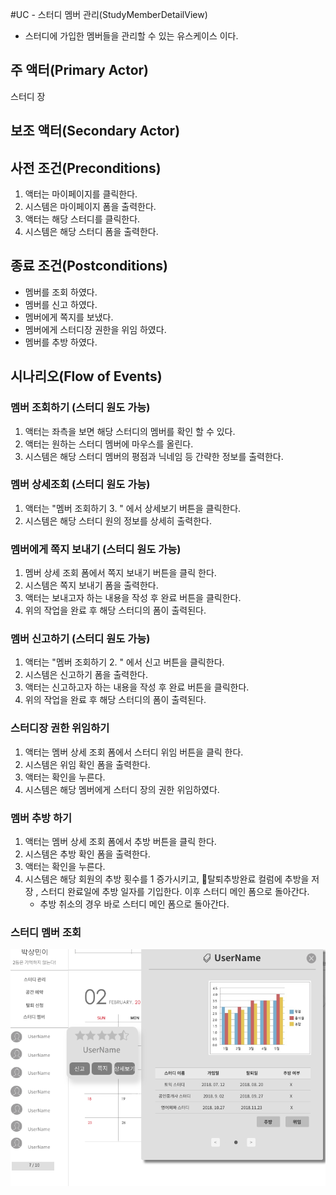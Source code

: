 #UC - 스터디 멤버 관리(StudyMemberDetailView)
- 스터디에 가입한 멤버들을 관리할 수 있는 유스케이스 이다.

## 주 액터(Primary Actor)
스터디 장

## 보조 액터(Secondary Actor)

## 사전 조건(Preconditions)
1. 액터는 마이페이지를 클릭한다.
2. 시스템은 마이페이지 폼을 출력한다.
3. 액터는 해당 스터디를 클릭한다.
4. 시스템은 해당 스터디 폼을 출력한다.

## 종료 조건(Postconditions)
- 멤버를 조회 하였다.
- 멤버를 신고 하였다.
- 멤버에게 쪽지를 보냈다.
- 멤버에게 스터디장 권한을 위임 하였다.
- 멤버를 추방 하였다.

## 시나리오(Flow of Events)

### 멤버 조회하기 (스터디 원도 가능)
1. 액터는 좌측을 보면 해당 스터디의 멤버를 확인 할 수 있다.
2. 액터는 원하는 스터디 멤버에 마우스를 올린다.
3. 시스템은 해당 스터디 멤버의 평점과 닉네임 등 간략한 정보를 출력한다. 

### 멤버 상세조회 (스터디 원도 가능)
1. 액터는 "멤버 조회하기 3. " 에서 상세보기 버튼을 클릭한다. 
2. 시스템은 해당 스터디 원의 정보를 상세히 출력한다.

### 멤버에게 쪽지 보내기 (스터디 원도 가능)
1. 멤버 상세 조회 폼에서 쪽지 보내기 버튼을 클릭 한다.
2. 시스템은 쪽지 보내기 폼을 출력한다.
3. 액터는 보내고자 하는 내용을 작성 후 완료 버튼을 클릭한다.
4. 위의 작업을 완료 후 해당 스터디의 폼이 출력된다.

### 멤버 신고하기 (스터디 원도 가능)
1. 액터는 "멤버 조회하기 2. " 에서 신고 버튼을 클릭한다.
2. 시스템은 신고하기 폼을 출력한다.
3. 액터는 신고하고자 하는 내용을 작성 후 완료 버튼을 클릭한다.
4. 위의 작업을 완료 후 해당 스터디의 폼이 출력된다. 

### 스터디장 권한 위임하기
1. 액터는 멤버 상세 조회 폼에서 스터디 위임 버튼을 클릭 한다.
2. 시스템은 위임 확인 폼을 출력한다.
3. 액터는 확인을 누른다.
4. 시스템은 해당 멤버에게 스터디 장의 권한 위임하였다.

### 멤버 추방 하기
1. 액터는 멤버 상세 조회 폼에서 추방 버튼을 클릭 한다.
2. 시스템은 추방 확인 폼을 출력한다.
3. 액터는 확인을 누른다.
4. 시스템은 해당 회원의 추방 횟수를 1 증가시키고, 탈퇴추방완료 컬럼에 추방을 
저장 , 스터디 완료일에 추방 일자를 기입한다. 이후 스터디 메인 폼으로 돌아간다.
    - 추방 취소의 경우 바로 스터디 메인 폼으로 돌아간다.


### 스터디 멤버 조회
![스터디 멤버 조회](./images/uc-studyMember.png)